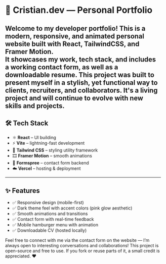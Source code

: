 

# 💼 Cristian.dev — Personal Portfolio

Welcome to my developer portfolio! This is a modern, responsive, and animated personal website built with **React**, **TailwindCSS**, and **Framer Motion**.  
It showcases my work, tech stack, and includes a working contact form, as well as a downloadable resume.
This project was built to present myself in a stylish, yet functional way to clients, recruiters, and collaborators.
It's a living project and will continue to evolve with new skills and projects.
---

## 🛠️ Tech Stack

- ⚛️ **React** – UI building
- ⚡ **Vite** – lightning-fast development
- 🎨 **Tailwind CSS** – styling utility framework
- 🎞️ **Framer Motion** – smooth animations
- 📩 **Formspree** – contact form backend
- ☁️ **Vercel** – hosting & deployment

---

## ✨ Features

- ✅ Responsive design (mobile-first)
- ✅ Dark theme feel with accent colors (pink glow aesthetic)
- ✅ Smooth animations and transitions
- ✅ Contact form with real-time feedback
- ✅ Mobile hamburger menu with animation
- ✅ Downloadable CV (hosted locally)

Feel free to connect with me via the contact form on the website — I’m always open to interesting conversations and collaborations!
This project is open-source and free to use. If you fork or reuse parts of it, a small credit is appreciated. ❤️
